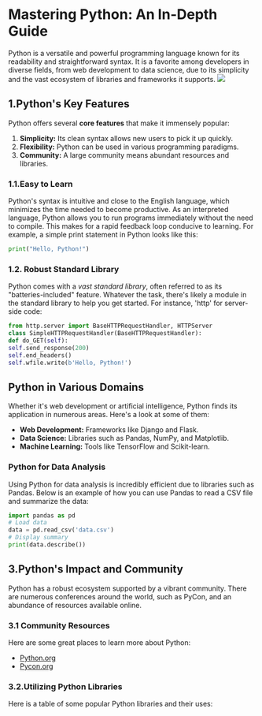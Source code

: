 # **Mastering Python: An In-Depth Guide**
Python is a versatile and powerful programming language known for its readability and straightforward syntax. It is a favorite among developers in diverse fields, from web development to data science, due to its simplicity and the vast ecosystem of libraries and frameworks it supports.
![](https://www.python.org/static/img/python-logo@2x.png)
## **1.Python's Key Features**
Python offers several **core features** that make it immensely popular:
 1. **Simplicity:** Its clean syntax allows new users to pick it up quickly.
 2. **Flexibility:** Python can be used in various programming paradigms.
 3. **Community:** A large community means abundant resources and libraries.

### **1.1.Easy to Learn**
Python's syntax is intuitive and close to the English language, which minimizes the time needed to become productive. As an interpreted language, Python allows you to run programs immediately without the need to compile. This makes for a rapid feedback loop conducive to learning. For example, a simple print statement in Python looks like this:

```python
print("Hello, Python!")
```
### **1.2. Robust Standard Library**
Python comes with a *vast standard library*, often referred to as its "batteries-included" feature. Whatever the task, there's likely a module in the standard library to help you get started. For instance, 'http' for server-side code:

```python 
from http.server import BaseHTTPRequestHandler, HTTPServer
class SimpleHTTPRequestHandler(BaseHTTPRequestHandler):
def do_GET(self):
self.send_response(200)
self.end_headers()
self.wfile.write(b'Hello, Python!')
```
## **Python in Various Domains**
Whether it's web development or artificial intelligence, Python finds its application in numerous areas. Here's a look at some of them:
- **Web Development:** Frameworks like Django and Flask.
- **Data Science:** Libraries such as Pandas, NumPy, and Matplotlib.
- **Machine Learning:** Tools like TensorFlow and Scikit-learn.

### **Python for Data Analysis**
Using Python for data analysis is incredibly efficient due to libraries such as Pandas. Below is an example of how you can use Pandas to read a CSV file and summarize the data:
```python
import pandas as pd
# Load data
data = pd.read_csv('data.csv')
# Display summary
print(data.describe())
```
## **3.Python's Impact and Community**
Python has a robust ecosystem supported by a vibrant community. There are numerous conferences around the world, such as PyCon, and an abundance of resources available online.

### **3.1 Community Resources**
Here are some great places to learn more about Python:
- [Python.org]( https://www.python.org)
- [Pycon.org](https://pycon.org)

### **3.2.Utilizing Python Libraries**
Here is a table of some popular Python libraries and their uses: